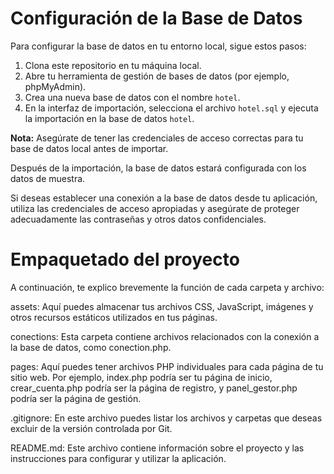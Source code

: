 # Configuración de la Base de Datos

Para configurar la base de datos en tu entorno local, sigue estos pasos:

1. Clona este repositorio en tu máquina local.
2. Abre tu herramienta de gestión de bases de datos (por ejemplo, phpMyAdmin).
3. Crea una nueva base de datos con el nombre `hotel`.
4. En la interfaz de importación, selecciona el archivo `hotel.sql` y ejecuta la importación en la base de datos `hotel`.

**Nota:** Asegúrate de tener las credenciales de acceso correctas para tu base de datos local antes de importar.

Después de la importación, la base de datos estará configurada con los datos de muestra.

Si deseas establecer una conexión a la base de datos desde tu aplicación, utiliza las credenciales de acceso apropiadas y asegúrate de proteger adecuadamente las contraseñas y otros datos confidenciales.

# Empaquetado del proyecto

A continuación, te explico brevemente la función de cada carpeta y archivo:

assets: Aquí puedes almacenar tus archivos CSS, JavaScript, imágenes y otros recursos estáticos utilizados en tus páginas.

conections: Esta carpeta contiene archivos relacionados con la conexión a la base de datos, como conection.php.

pages: Aquí puedes tener archivos PHP individuales para cada página de tu sitio web. Por ejemplo, index.php podría ser tu página de inicio, crear_cuenta.php podría ser la página de registro, y panel_gestor.php podría ser la página de gestión.

.gitignore: En este archivo puedes listar los archivos y carpetas que deseas excluir de la versión controlada por Git.

README.md: Este archivo contiene información sobre el proyecto y las instrucciones para configurar y utilizar la aplicación.